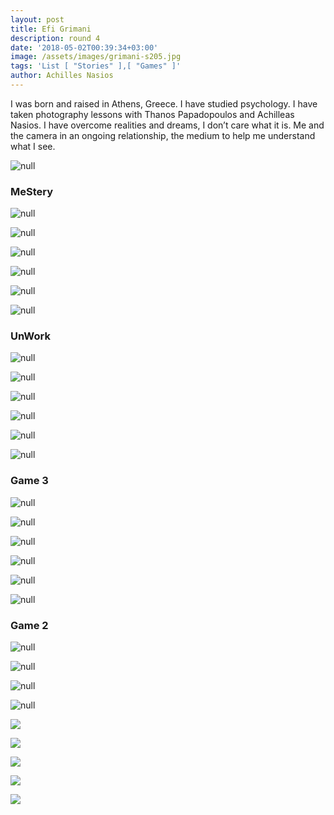 ```yaml
---
layout: post
title: Efi Grimani
description: round 4
date: '2018-05-02T00:39:34+03:00'
image: /assets/images/grimani-s205.jpg
tags: 'List [ "Stories" ],[ "Games" ]'
author: Achilles Nasios
---
```

I was born and raised in Athens, Greece. I have studied psychology. I have taken photography lessons with Thanos Papadopoulos and Achilleas Nasios. I have overcome realities and dreams, I don’t care what it is. Me and the camera in an ongoing relationship, the medium to help me understand what I see. 

![null](/assets/images/grimani-unw-presentation.jpg#full)

### MeStery

![null](/assets/images/grimani-s101-.jpg)

![null](/assets/images/grimani-s102.jpg)

![null](/assets/images/grimani-s103.jpg)

![null](/assets/images/grimani-s104.jpg)

![null](/assets/images/grimani-s105.jpg)

![null](/assets/images/grimani-unw-presentation2.jpg#full)

### UnWork

![null](/assets/images/grimani-s201.jpg)

![null](/assets/images/grimani-s202.jpg)

![null](/assets/images/grimani-s203.jpg)

![null](/assets/images/grimani-s204.jpg)

![null](/assets/images/grimani-s205.jpg)

![null](/assets/images/grimani-g03presentation.jpg#full)

### Game 3

![null](/assets/images/grimani-g301.jpg)

![null](/assets/images/grimani-g302.jpg)

![null](/assets/images/grimani-g303.jpg)

![null](/assets/images/grimani-g304.jpg)

![null](/assets/images/grimani-g305.jpg)

![null](/assets/images/grimani-g02-1presentation.jpg#full)

### Game 2

![null](/assets/images/grimani-g201.jpg)

![null](/assets/images/grimani-g202.jpg)

![null](/assets/images/grimani-g203.jpg)

![null](/assets/images/grimani-g204.jpg)

![](/assets/images/grimani-g205.jpg)

![](/assets/images/grimani-g206.jpg)

![](/assets/images/grimani-g207.jpg)

![](/assets/images/grimani-g208.jpg)

![](/assets/images/grimani-g209.jpg)
